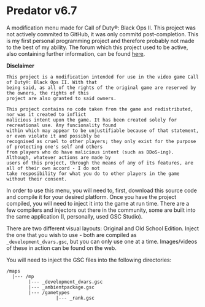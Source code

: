 # Predator v6.7
A modification menu made for Call of Duty®: Black Ops II. This project was not actively commited to GitHub, it was only commitd post-completion. This is my first personal programming project and therefore probably not made to the best of my ability. The forum which this project used to be active, also containing further information, can be found [here](https://www.nextgenupdate.com/forums/black-ops-2-gsc-mods-scripts/843778-source-predator-v6-7-original-oldschool-base-non-host-end-game-blocker-1.html).

__Disclaimer__
```
This project is a modification intended for use in the video game Call of Duty®: Black Ops II. With that
being said, as all of the rights of the original game are reserved by the owners, the rights of this
project are also granted to said owners.

This project contains no code taken from the game and redistributed, nor was it created to inflict
malicious intent upon the game. It has been created solely for recreational use. Any funcionality found
within which may appear to be unjustifiable because of that statement, or even violate it and possibly be
recognised as cruel to other players; they only exist for the purpose of protecting one's self and others
from players who do have malicious intent (such as DDoS-ing). Although, whatever actions are made by
users of this project, through the means of any of its features, are all of their own accord - I do not
take resposibility for what you do to other players in the game without their consent.
```

In order to use this menu, you will need to, first, download this source code and compile it for your desired platform. Once you have the project compiled, you will need to inject it into the game at run time. There are a few compilers and injectors out there in the community, some are built into the same application (I, personally, used GSC Studio).

There are two different visual layouts: Original and Old School Edition. Inject the one that you wish to use - both are compiled as `_development_dvars.gsc`, but you can only use one at a time. Images/videos of these in action can be found on the web.

You will need to inject the GSC files into the following directories:
```
/maps
  |--- /mp
        |--- _development_dvars.gsc
        |--- _ambientpackage.gsc
        |--- /gametypes
                  |--- _rank.gsc
```
